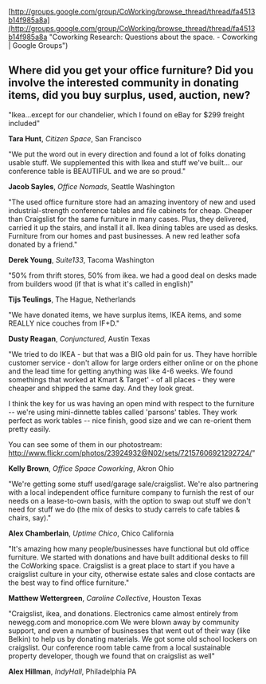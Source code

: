 [http://groups.google.com/group/CoWorking/browse_thread/thread/fa4513b14f985a8a](http://groups.google.com/group/CoWorking/browse_thread/thread/fa4513b14f985a8a "Coworking Research: Questions about the space. - Coworking | Google Groups")

## Where did you get your office furniture? Did you involve the interested community in donating items, did you buy surplus, used, auction, new?

"Ikea...except for our chandelier, which I found on eBay for $299 freight included"

**Tara Hunt**, *Citizen Space*, San Francisco

"We put the word out in every direction and found a lot of folks donating usable stuff. We supplemented this with Ikea and stuff we've built... our conference table is BEAUTIFUL and we are so proud."

**Jacob Sayles**, *Office Nomads*, Seattle Washington

"The used office furniture store had an amazing inventory of new and used industrial-strength conference tables and file cabinets for cheap. Cheaper than Craigslist for the same furniture in many cases. Plus, they delivered, carried it up the stairs, and install it all.
Ikea dining tables are used as desks. Furniture from our homes and past businesses. A new red leather sofa donated by a friend."

**Derek Young**, *Suite133*, Tacoma Washington

"50% from thrift stores, 50% from ikea. we had a good deal on desks made from builders wood (if that is what it's called in english)" 

**Tijs Teulings**, The Hague, Netherlands

"We have donated items, we have surplus items, IKEA items, and some REALLY nice couches from IF+D."

**Dusty Reagan**, *Conjunctured*, Austin Texas 

"We tried to do IKEA - but that was a BIG old pain for us. They have horrible customer service - don't allow for large orders either online or on the phone and the lead time for getting anything was like 4-6 weeks. We found somethings that worked at Kmart & Target' - of all places - they were cheaper and shipped the same day. And they look great.

I think the key for us was having an open mind with respect to the furniture -- we're using mini-dinnette tables called 'parsons' tables. They work perfect as work tables -- nice finish, good size and we can re-orient them pretty easily.

You can see some of them in our photostream:
http://www.flickr.com/photos/23924932@N02/sets/72157606921292724/"

**Kelly Brown**, *Office Space Coworking*, Akron Ohio

"We're getting some stuff used/garage sale/craigslist. We're also partnering with a local independent office furniture company to furnish the rest of our needs on a lease-to-own basis, with the option to swap out stuff we don't need for stuff we do (the mix of desks to study carrels to cafe tables & chairs, say)."

**Alex Chamberlain**, *Uptime Chico*, Chico California


"It's amazing how many people/businesses have functional but old office furniture. We started with donations and have built additional desks to fill the CoWorking space. Craigslist is a great place to start if you have a craigslist culture in your city, otherwise estate sales and close contacts are the best way to find office furniture."

**Matthew Wettergreen**, *Caroline Collective*, Houston Texas

"Craigslist, ikea, and donations. Electronics came almost entirely from newegg.com and monoprice.com We were blown away by community support, and even a number of businesses that went out of their way (like Belkin) to help us by donating materials. We got some old school lockers on craigslist. Our conference room table came from a local sustainable property developer, though we found that on craigslist as well"

**Alex Hillman**, *IndyHall*, Philadelphia PA 